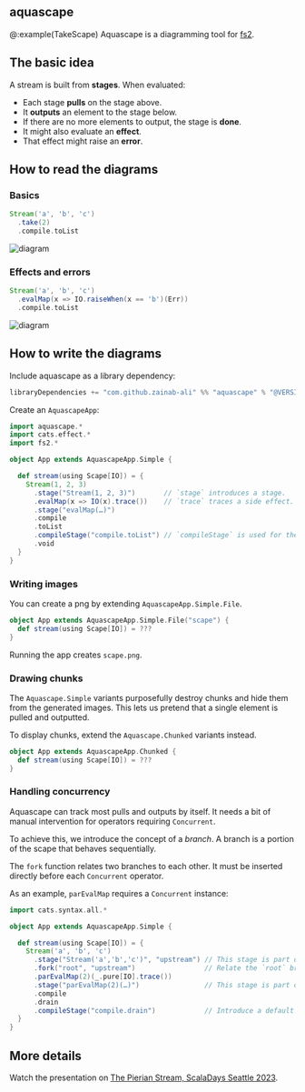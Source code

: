 ## aquascape

@:example(TakeScape)
Aquascape is a diagramming tool for [fs2](https://github.com/typelevel/fs2).

## The basic idea

A stream is built from **stages**. When evaluated:

 - Each stage **pulls** on the stage above.
 - It **outputs** an element to the stage below.
 - If there are no more elements to output, the stage is **done**.
 - It might also evaluate an **effect**.
 - That effect might raise an **error**.

## How to read the diagrams

### Basics

```scala
Stream('a', 'b', 'c')
  .take(2)
  .compile.toList
```

![diagram](basic-example.png)

### Effects and errors

```scala
Stream('a', 'b', 'c')
  .evalMap(x => IO.raiseWhen(x == 'b')(Err))
  .compile.toList
```

![diagram](error-example.png)

## How to write the diagrams

Include aquascape as a library dependency:

```scala
libraryDependencies += "com.github.zainab-ali" %% "aquascape" % "@VERSION@"
```

Create an `AquascapeApp`:

```scala mdoc
import aquascape.*
import cats.effect.*
import fs2.*

object App extends AquascapeApp.Simple {

  def stream(using Scape[IO]) = {
    Stream(1, 2, 3)
      .stage("Stream(1, 2, 3)")       // `stage` introduces a stage.
      .evalMap(x => IO(x).trace())    // `trace` traces a side effect.
      .stage("evalMap(…)")
      .compile
      .toList
      .compileStage("compile.toList") // `compileStage` is used for the final stage.
      .void
  }
}
```

### Writing images

You can create a png by extending `AquascapeApp.Simple.File`.

```scala mdoc:nest
object App extends AquascapeApp.Simple.File("scape") {
  def stream(using Scape[IO]) = ???
}
```

Running the app creates `scape.png`.

### Drawing chunks

The `Aquascape.Simple` variants purposefully destroy chunks and hide them from the generated images. This lets us pretend that a single element is pulled and outputted.

To display chunks, extend the `Aquascape.Chunked` variants instead.

```scala mdoc:nest
object App extends AquascapeApp.Chunked {
  def stream(using Scape[IO]) = ???
}
```
### Handling concurrency

Aquascape can track most pulls and outputs by itself. It needs a bit of manual intervention for operators requiring `Concurrent`.

To achieve this, we introduce the concept of a *branch*. A branch is a portion of the scape that behaves sequentially.

The `fork` function relates two branches to each other. It must be inserted directly before each `Concurrent` operator.

As an example, `parEvalMap` requires a `Concurrent` instance:

```scala mdoc:nest
import cats.syntax.all.*

object App extends AquascapeApp.Simple {

  def stream(using Scape[IO]) = {
    Stream('a', 'b', 'c')
      .stage("Stream('a','b','c')", "upstream") // This stage is part of the `upstream` branch.
      .fork("root", "upstream")                 // Relate the `root` branch to the `upstream` branch.
      .parEvalMap(2)(_.pure[IO].trace())
      .stage("parEvalMap(2)(…)")                // This stage is part of the default `root` branch.
      .compile
      .drain
      .compileStage("compile.drain")            // Introduce a default branch named `root`.
  }
}
```

## More details

Watch the presentation on [The Pierian Stream, ScalaDays Seattle 2023](https://www.youtube.com/watch?v=q85Wi_485Es).
